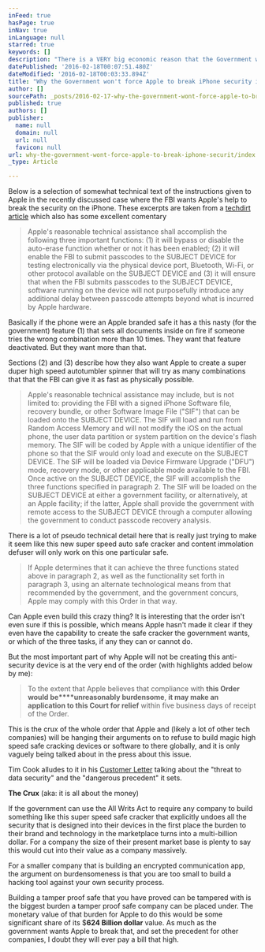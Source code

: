 ```yaml
---
inFeed: true
hasPage: true
inNav: true
inLanguage: null
starred: true
keywords: []
description: "There is a VERY big economic reason that the Government won't force Apple 's hand to brute force the iPhone or future devices."
datePublished: '2016-02-18T00:07:51.480Z'
dateModified: '2016-02-18T00:03:33.894Z'
title: "Why the Government won't force Apple to break iPhone security in the end."
author: []
sourcePath: _posts/2016-02-17-why-the-government-wont-force-apple-to-break-iphone-securit.md
published: true
authors: []
publisher:
  name: null
  domain: null
  url: null
  favicon: null
url: why-the-government-wont-force-apple-to-break-iphone-securit/index.html
_type: Article

---
```

Below is a selection of somewhat technical text of the instructions given to Apple in the recently discussed case where the FBI wants Apple's help to break the security on the iPhone.  These excerpts are taken from a [techdirt article][0] which also has some excellent comentary

> Apple's reasonable technical assistance shall accomplish the following three important functions: (1) it will bypass or disable the auto-erase function whether or not it has been enabled; (2) it will enable the FBI to submit passcodes to the SUBJECT DEVICE for testing electronically via the physical device port, Bluetooth, Wi-Fi, or other protocol available on the SUBJECT DEVICE and (3) it will ensure that when the FBI submits passcodes to the SUBJECT DEVICE, software running on the device will not purposefully introduce any additional delay between passcode attempts beyond what is incurred by Apple hardware.

Basically if the phone were an Apple branded safe it has a this nasty (for the government) feature (1) that sets all documents inside on fire if someone tries the wrong combination more than 10 times.  They want that feature deactivated.  But they want more than that.

Sections (2) and (3) describe how they also want Apple to create a super duper high speed autotumbler spinner that will try as many combinations that that the FBI can give it as fast as physically possible.

> Apple's reasonable technical assistance may include, but is not limited to: providing the FBI with a signed iPhone Software file, recovery bundle, or other Software Image File ("SIF") that can be loaded onto the SUBJECT DEVICE. The SIF will load and run from Random Access Memory and will not modify the iOS on the actual phone, the user data partition or system partition on the device's flash memory. The SIF will be coded by Apple with a unique identifier of the phone so that the SIF would only load and execute on the SUBJECT DEVICE. The SIF will be loaded via Device Firmware Upgrade ("DFU") mode, recovery mode, or other applicable mode available to the FBI. Once active on the SUBJECT DEVICE, the SIF will accomplish the three functions specified in paragraph 2\. The SIF will be loaded on the SUBJECT DEVICE at either a government facility, or alternatively, at an Apple facility; if the latter, Apple shall provide the government with remote access to the SUBJECT DEVICE through a computer allowing the government to conduct passcode recovery analysis. 

There is a lot of pseudo technical detail here that is really just trying to make it seem like this new super speed auto safe cracker and content immolation defuser will only work on this one particular safe.

> If Apple determines that it can achieve the three functions stated above in paragraph 2, as well as the functionality set forth in paragraph 3, using an alternate technological means from that recommended by the government, and the government concurs, Apple may comply with this Order in that way.

Can Apple even build this crazy thing? It is interesting that the order isn't even sure if this is possible, which means Apple hasn't made it clear if they even have the capability to create the safe cracker the government wants, or which of the three tasks, if any they can or cannot do.

But the most important part of why Apple will not be creating this anti-security device is at the very end of the order (with highlights added below by me):

> To the extent that Apple believes that compliance with **this Order would be****unreasonably burdensome**, **it may make an application to this Court for relief** within five business days of receipt of the Order.

This is the crux of the whole order that Apple and (likely a lot of other tech companies) will be hanging their arguments on to refuse to build magic high speed safe cracking devices or software to there globally, and it is only vaguely being talked about in the press about this issue.

Tim Cook alludes to it in his [Customer Letter][1] talking about the "threat to data security" and  the "dangerous precedent" it sets.

**The Crux** (aka: it is all about the money)

If the government can use the All Writs Act to require any company to build something like this super speed safe cracker that explicitly undoes all the security that is designed into their devices in the first place the burden to their brand and technology in the marketplace turns into a multi-billion dollar.  For a company the size of their present market base is plenty to say this would cut into their value as a company massively.

For a smaller company that is building an encrypted communication app, the argument on burdensomeness is that you are too small to build a hacking tool against your own security process.

Building a tamper proof safe that you have proved can be tampered with  is the biggest burden a tamper proof safe company can be placed under.  The monetary value of that burden for Apple to do this would be some significant share of its $**624 Billion dollar** value.  As much as the government wants Apple to break that, and set the precedent for other companies, I doubt they will ever pay a bill that high.

[0]: The%20order%20also%20sets%20out%20that:%0ATo%20the%20extent%20that%20Apple%20believes%20that%20compliance%20with%20this%20Order%20would%20be%20unreasonably%20burdensome,%20it%20may%20make%20an%20application%20to%20this%20Court%20for%20relief%20within%20five%20business%20days%20of%20receipt%20of%20the%20Order.
[1]: http://www.apple.com/customer-letter/